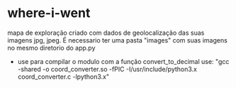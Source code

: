 # where-i-went
mapa de exploração criado com dados de geolocalização das suas imagens jpg, jpeg. É necessario ter uma pasta "images" com suas imagens no mesmo diretorio do app.py 

* use para compilar o modulo com a função convert_to_decimal use: "gcc -shared -o coord_converter.so -fPIC -I/usr/include/python3.x coord_converter.c -lpython3.x" 

